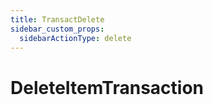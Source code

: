 ```yaml
---
title: TransactDelete
sidebar_custom_props:
  sidebarActionType: delete
---
```


# DeleteItemTransaction
